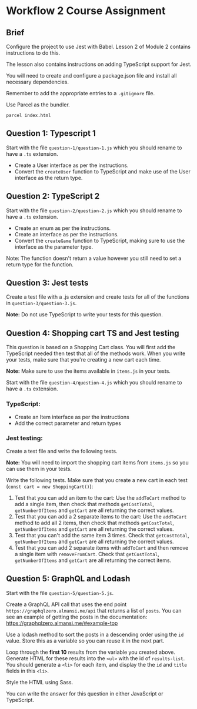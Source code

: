 # Workflow 2 Course Assignment

## Brief

Configure the project to use Jest with Babel. Lesson 2 of Module 2 contains instructions to do this.

The lesson also contains instructions on adding TypeScript support for Jest.

You will need to create and configure a package.json file and install all necessary dependencies.

Remember to add the appropriate entries to a `.gitignore` file.

Use Parcel as the bundler.

```
parcel index.html
```

## Question 1: Typescript 1

Start with the file `question-1/question-1.js` which you should rename to have a `.ts` extension.

- Create a User interface as per the instructions.
- Convert the `createUser` function to TypeScript and make use of the User interface as the return type.

## Question 2: TypeScript 2

Start with the file `question-2/question-2.js` which you should rename to have a `.ts` extension.

- Create an enum as per the instructions.
- Create an interface as per the instructions.
- Convert the `createGame` function to TypeScript, making sure to use the interface as the parameter type.

Note: The function doesn't return a value however you still need to set a return type for the function.

## Question 3: Jest tests

Create a test file with a .js extension and create tests for all of the functions in `question-3/question-3.js`. 

**Note:** Do not use TypeScript to write your tests for this question.

## Question 4: Shopping cart TS and Jest testing

This question is based on a Shopping Cart class. You will first add the TypeScript needed then test that all of the methods work. When you write your tests, make sure that you're creating a new cart each time.

**Note:** Make sure to use the items available in `items.js` in your tests.

Start with the file `question-4/question-4.js` which you should rename to have a `.ts` extension.

### TypeScript:

- Create an Item interface as per the instructions
- Add the correct parameter and return types

### Jest testing:

Create a test file and write the following tests.

**Note:** You will need to import the shopping cart items from `items.js` so you can use them in your tests.

Write the following tests. Make sure that you create a new cart in each test (`const cart = new ShoppingCart()`):

1. Test that you can add an item to the cart: Use the `addToCart` method to add a single item, then check that methods `getCostTotal`, `getNumberOfItems` and `getCart` are all returning the correct values.
2. Test that you can add a 2 separate items to the cart: Use the `addToCart` method to add all 2 items, then check that methods `getCostTotal`, `getNumberOfItems` and `getCart` are all returning the correct values.
3. Test that you can't add the same item 3 times. Check that `getCostTotal`, `getNumberOfItems` and `getCart` are all returning the correct values.
4. Test that you can add 2 separate items with `addToCart` and then remove a single item with `removeFromCart`. Check that `getCostTotal`, `getNumberOfItems` and `getCart` are all returning the correct items.

## Question 5: GraphQL and Lodash

Start with the file `question-5/question-5.js`.

Create a GraphQL API call that uses the end point `https://graphqlzero.almansi.me/api` that returns a list of `posts`. You can see an example of getting the posts in the documentation: https://graphqlzero.almansi.me/#example-top

Use a lodash method to sort the posts in a descending order using the `id` value. Store this as a variable so you can reuse it in the next part.

Loop through the **first 10** results from the variable you created above. Generate HTML for these results into the `<ul>` with the id of `results-list`. You should generate a `<li>` for each item, and display the the `id` and `title` fields in this `<li>`.

Style the HTML using Sass.

You can write the answer for this question in either JavaScript or TypeScript.
